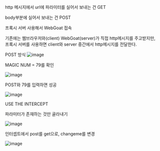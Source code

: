 http 메시지에서 url에 파라미터를 실어서 보내는 건 GET

body부분에 실어서 보내는 건 POST

프록시 서버 사용해서 WebGoat 접속

기존에는 웹브라우저와(client) WebGoat(server)가 직접 http메시지를 주고받지만,
프록시 서버를 사용하면 client와 server 중간에서 http메시지를 전달한다.

POST 방식
![image](https://github.com/Bottomdeal/WebGoat/assets/120577570/b580ad8a-8454-489a-b0e2-e11f95d6ac73)

MAGIC NUM = 79를 확인

![image](https://github.com/Bottomdeal/WebGoat/assets/120577570/3b5e8f68-9f67-4ccd-89a2-2038a71b14c0)

POST와 79를 입력하면 성공

![image](https://github.com/Bottomdeal/WebGoat/assets/120577570/42607c46-1254-494e-b332-a14da971c118)

USE THE INTERCEPT

파라미터가 존재하는 것만 골라내기

![image](https://github.com/Bottomdeal/WebGoat/assets/120577570/d746f16a-4ac4-49c9-b275-92165f3bec35)

인터셉트에서 post를 get으로, changeme를 변경

![image](https://github.com/Bottomdeal/WebGoat/assets/120577570/9bfa2f46-fdf8-43bd-aad8-9958f3f19506)


